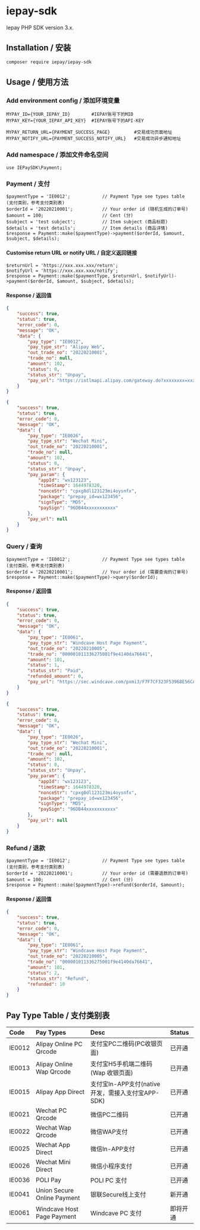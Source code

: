 # iepay-sdk
Iepay PHP SDK version 3.x.

## Installation / 安装
```bash
composer require iepay/iepay-sdk
```

## Usage / 使用方法
### Add environment config / 添加环境变量
```code
MYPAY_ID={YOUR_IEPAY_ID}		#IEPAY账号下的MID
MYPAY_KEY={YOUR_IEPAY_API_KEY}	#IEPAY账号下的API-KEY

MYPAY_RETURN_URL={PAYMENT_SUCCESS_PAGE}			#交易成功页面地址
MYPAY_NOTIFY_URL={PAYMENT_SUCCESS_NOTIFY_URL}	#交易成功异步通知地址
```

### Add namespace / 添加文件命名空间
```code
use IEPaySDK\Payment;
```


### Payment / 支付
```code
$paymentType = 'IE0012';			// Payment Type see types table (支付类别，参考支付类别表)
$orderId = '20220210001';			// Your order id (随机生成的订单号)
$amount = 100;						// Cent (分)
$subject = 'test subject';			// Item subject (商品标题)
$details = 'test details';			// Item details (商品详情)
$response = Payment::make($paymentType)->payment($orderId, $amount, $subject, $details);
```

#### Customise return URL or notify URL / 自定义返回链接
```code
$returnUrl = 'https://xxx.xxx.xxx/return';
$notifyUrl = 'https://xxx.xxx.xxx/notify';
$response = Payment::make($paymentType, $returnUrl, $notifyUrl)->payment($orderId, $amount, $subject, $details);
```

#### Response / 返回值
```json
{
    "success": true,
    "status": true,
    "error_code": 0,
    "message": "OK",
    "data": {
        "pay_type": "IE0012",
        "pay_type_str": "Alipay Web",
        "out_trade_no": "20220210001",
        "trade_no": null,
        "amount": 102,
        "status": 0,
        "status_str": "Unpay",
        "pay_url": "https://intlmapi.alipay.com/gateway.do?xxxxxxxx=xxxxxxxx&xxxxxxxx=xxxxxxxx"
    }
}
```
```json
{
    "success": true,
    "status": true,
    "error_code": 0,
    "message": "OK",
    "data": {
        "pay_type": "IE0026",
        "pay_type_str": "Wechat Mini",
        "out_trade_no": "20220210001",
        "trade_no": null,
        "amount": 102,
        "status": 0,
        "status_str": "Unpay",
        "pay_param": {
            "appId": "wx123123",
            "timeStamp": 1644978320,
            "nonceStr": "cpxg8dl123123mi4oysnfx",
            "package": "prepay_id=wx123456",
            "signType": "MD5",
            "paySign": "96DB44xxxxxxxxxxx"
        },
        "pay_url": null
    }
}
```

### Query / 查询
```code
$paymentType = 'IE0012';			// Payment Type see types table (支付类别，参考支付类别表)
$orderId = '20220210001';			// Your order id (需要查询的订单号)
$response = Payment::make($paymentType)->query($orderId);
```
#### Response / 返回值
```json
{
    "success": true,
    "status": true,
    "error_code": 0,
    "message": "OK",
    "data": {
        "pay_type": "IE0061",
        "pay_type_str": "Windcave Host Page Payment",
        "out_trade_no": "20220210005",
        "trade_no": "000001011336275001f9e4140da76641",
        "amount": 101,
        "status": 1,
        "status_str": "Paid",
        "refunded_amount": 0,
        "pay_url": "https://sec.windcave.com/pxmi3/F7F7CF323F53968E56CA0650BE713B347D965FA2CC2827399D145DE371986332500051BD83B6BCC7B8D21D53BAB554800"
    }
}
```
```json
{
    "success": true,
    "status": true,
    "error_code": 0,
    "message": "OK",
    "data": {
        "pay_type": "IE0026",
        "pay_type_str": "Wechat Mini",
        "out_trade_no": "20220210001",
        "trade_no": null,
        "amount": 102,
        "status": 0,
        "status_str": "Unpay",
        "pay_param": {
            "appId": "wx123123",
            "timeStamp": 1644978320,
            "nonceStr": "cpxg8dl123123mi4oysnfx",
            "package": "prepay_id=wx123456",
            "signType": "MD5",
            "paySign": "96DB44xxxxxxxxxxx"
        },
        "pay_url": null
    }
}
```

### Refund / 退款
```code
$paymentType = 'IE0012';			// Payment Type see types table (支付类别，参考支付类别表)
$orderId = '20220210001';			// Your order id (需要退款的订单号)
$amount = 100;						// Cent (分)
$response = Payment::make($paymentType)->refund($orderId, $amount);
```
#### Response / 返回值
```json
{
    "success": true,
    "status": true,
    "error_code": 0,
    "message": "OK",
    "data": {
        "pay_type": "IE0061",
        "pay_type_str": "Windcave Host Page Payment",
        "out_trade_no": "20220210005",
        "trade_no": "000001011336275001f9e4140da76641",
        "amount": 101,
        "status": 2,
        "status_str": "Refund",
        "refunded": 10
    }
}
```


## Pay Type Table / 支付类别表
|**Code**|**Pay Types**|**Desc**|**Status**|
|:-----|:-----------------------|:--------------------------------------|:-------|
|IE0012|Alipay Online PC Qrcode|支付宝PC二维码(PC收银页面)|已开通|
|IE0013|Alipay Online Wap Qrcode|支付宝H5手机端二维码(Wap 收银页面)|已开通|
|IE0015|Alipay App Direct|支付宝In-APP支付(native开发，需接入支付宝APP-SDK)|已开通|
|IE0021|Wechat PC Qrcode|微信PC二维码|已开通|
|IE0022|Wechat Wap Qrcode|微信WAP支付|已开通|
|IE0025|Wechat App Direct|微信In-APP支付|已开通|
|IE0026|Wechat Mini Direct|微信小程序支付|已开通|
|IE0036|POLI Pay|POLI PC 支付|已开通|
|IE0041|Union Secure Online Payment|银联Secure线上支付|新开通|
|IE0061|Windcave Host Page Payment|Windcave PC 支付|即将开通|